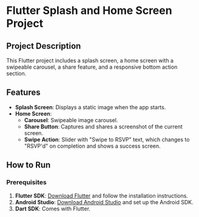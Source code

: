 # Flutter Splash and Home Screen Project

## Project Description

This Flutter project includes a splash screen, a home screen with a swipeable carousel, a share feature, and a responsive bottom action section.

## Features

- **Splash Screen**: Displays a static image when the app starts.
- **Home Screen**:
  - **Carousel**: Swipeable image carousel.
  - **Share Button**: Captures and shares a screenshot of the current screen.
  - **Swipe Action**: Slider with "Swipe to RSVP" text, which changes to "RSVP'd" on completion and shows a success screen.

## How to Run

### Prerequisites

1. **Flutter SDK**: [Download Flutter](https://flutter.dev/docs/get-started/install) and follow the installation instructions.
2. **Android Studio**: [Download Android Studio](https://developer.android.com/studio) and set up the Android SDK.
3. **Dart SDK**: Comes with Flutter.

